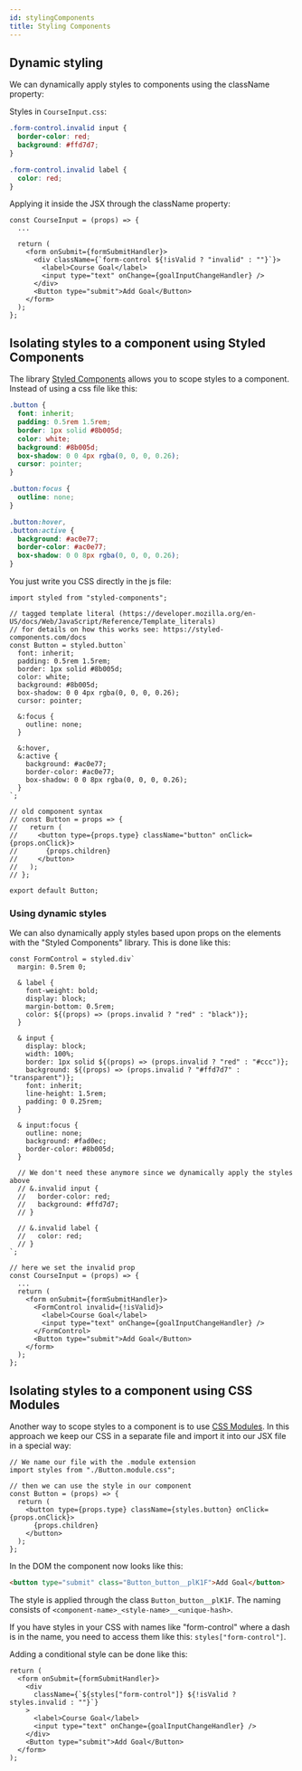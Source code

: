 ```yaml
---
id: stylingComponents
title: Styling Components
---
```


## Dynamic styling

We can dynamically apply styles to components using the className property:

Styles in `CourseInput.css`:

```CSS
.form-control.invalid input {
  border-color: red;
  background: #ffd7d7;
}

.form-control.invalid label {
  color: red;
}
```

Applying it inside the JSX through the className property:

```JSX
const CourseInput = (props) => {
  ...

  return (
    <form onSubmit={formSubmitHandler}>
      <div className={`form-control ${!isValid ? "invalid" : ""}`}>
        <label>Course Goal</label>
        <input type="text" onChange={goalInputChangeHandler} />
      </div>
      <Button type="submit">Add Goal</Button>
    </form>
  );
};
```

## Isolating styles to a component using Styled Components

The library [Styled Components](https://github.com/styled-components/styled-components) allows you to scope styles to a component. Instead of using a css file like this:

```CSS
.button {
  font: inherit;
  padding: 0.5rem 1.5rem;
  border: 1px solid #8b005d;
  color: white;
  background: #8b005d;
  box-shadow: 0 0 4px rgba(0, 0, 0, 0.26);
  cursor: pointer;
}

.button:focus {
  outline: none;
}

.button:hover,
.button:active {
  background: #ac0e77;
  border-color: #ac0e77;
  box-shadow: 0 0 8px rgba(0, 0, 0, 0.26);
}
```

You just write you CSS directly in the js file:

```JSX
import styled from "styled-components";

// tagged template literal (https://developer.mozilla.org/en-US/docs/Web/JavaScript/Reference/Template_literals)
// for details on how this works see: https://styled-components.com/docs
const Button = styled.button`
  font: inherit;
  padding: 0.5rem 1.5rem;
  border: 1px solid #8b005d;
  color: white;
  background: #8b005d;
  box-shadow: 0 0 4px rgba(0, 0, 0, 0.26);
  cursor: pointer;

  &:focus {
    outline: none;
  }

  &:hover,
  &:active {
    background: #ac0e77;
    border-color: #ac0e77;
    box-shadow: 0 0 8px rgba(0, 0, 0, 0.26);
  }
`;

// old component syntax
// const Button = props => {
//   return (
//     <button type={props.type} className="button" onClick={props.onClick}>
//       {props.children}
//     </button>
//   );
// };

export default Button;

```

### Using dynamic styles

We can also dynamically apply styles based upon props on the elements with the "Styled Components" library. This is done like this:

```JSX
const FormControl = styled.div`
  margin: 0.5rem 0;

  & label {
    font-weight: bold;
    display: block;
    margin-bottom: 0.5rem;
    color: ${(props) => (props.invalid ? "red" : "black")};
  }

  & input {
    display: block;
    width: 100%;
    border: 1px solid ${(props) => (props.invalid ? "red" : "#ccc")};
    background: ${(props) => (props.invalid ? "#ffd7d7" : "transparent")};
    font: inherit;
    line-height: 1.5rem;
    padding: 0 0.25rem;
  }

  & input:focus {
    outline: none;
    background: #fad0ec;
    border-color: #8b005d;
  }

  // We don't need these anymore since we dynamically apply the styles above
  // &.invalid input {
  //   border-color: red;
  //   background: #ffd7d7;
  // }

  // &.invalid label {
  //   color: red;
  // }
`;

// here we set the invalid prop
const CourseInput = (props) => {
  ...
  return (
    <form onSubmit={formSubmitHandler}>
      <FormControl invalid={!isValid}>
        <label>Course Goal</label>
        <input type="text" onChange={goalInputChangeHandler} />
      </FormControl>
      <Button type="submit">Add Goal</Button>
    </form>
  );
};
```

## Isolating styles to a component using CSS Modules

Another way to scope styles to a component is to use [CSS Modules](https://create-react-app.dev/docs/adding-a-css-modules-stylesheet/). In this approach we keep our CSS in a separate file and import it into our JSX file in a special way:

```JSX
// We name our file with the .module extension
import styles from "./Button.module.css";

// then we can use the style in our component
const Button = (props) => {
  return (
    <button type={props.type} className={styles.button} onClick={props.onClick}>
      {props.children}
    </button>
  );
};
```

In the DOM the component now looks like this:

```HTML
<button type="submit" class="Button_button__plK1F">Add Goal</button>
```

The style is applied through the class `Button_button__plK1F`. The naming consists of `<component-name>_<style-name>__<unique-hash>`.

If you have styles in your CSS with names like "form-control" where a dash is in the name, you need to access them like this: `styles["form-control"]`.

Adding a conditional style can be done like this:

```JSX
return (
  <form onSubmit={formSubmitHandler}>
    <div
      className={`${styles["form-control"]} ${!isValid ? styles.invalid : ""}`}
    >
      <label>Course Goal</label>
      <input type="text" onChange={goalInputChangeHandler} />
    </div>
    <Button type="submit">Add Goal</Button>
  </form>
);
```
